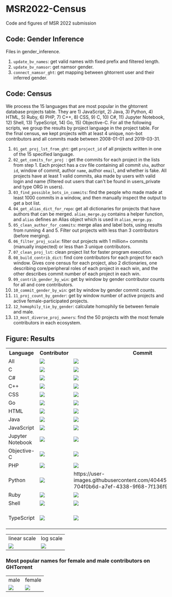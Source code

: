 # MSR2022-Census
Code and figures of MSR 2022 submission


## Code: Gender Inference
Files in gender_inference.

1. `update_bv_names`: get valid names with fixed prefix and filtered length.
2. `update_bv_namsor`: get namsor gender.
3. `connect_namsor_ght`: get mapping between ghtorrent user and their inferred gender.


## Code: Census
We process the 15 languages that are most popular in the ghtorrent database projects table. They are 1) JavaScript, 2) Java, 3) Python, 4) HTML, 5) Ruby, 6) PHP, 7) C++, 8) CSS, 9) C, 10) C#, 11) Jupyter Notebook, 12) Shell, 13) TypeScript, 14) Go, 15) Objective-C. For all the following scripts, we group the results by project language in the project table. For the final census, we kept projects with at least 4 unique, non-bot contributors and all commits made between 2008-01-01 and 2019-03-31.

1. `01_get_proj_lst_from_ght`: get `project_id` of all projects written in one of the 15 specified language.
2. `02_get_comits_for_proj `: get the commits for each project in the lists from step 1. Each project has a csv file containing all commit `sha`, author `id`, window of commit, author `name`, author `email`, and whether is fake. All projects have at least 1 valid commits, aka made by users with valid login and name (filtered out users that can't be found in users_private and type ORG in users).
3. `03_find_possible_bots_in_commits`: find the people who made made at least 1000 commits in a window, and then manually inspect the output to get a bot list.
4. `04_get_alias_dict_for_repo`: get all dictionaries for projects that have authors that can be merged. `alias_merge.py` contains a helper function, and `alias` defines an Alias object which is used in `alias_merge.py`.
5. `05_clean_author_for_commits`: merge alias and label bots, using results from running 4 and 5. Filter out projects with less than 3 contributors (before merging).
6. `06_filter_proj_scale`: filter out projects with 1 million+ commits (manually inspected) or less than 3 unique contributors.
7. `07_clean_proj_lst`: clean project list for faster program execution.
8. `08_build_contrib_dict`: find core contributors for each project for each window. Gives core census for each project, also 2 dictionaries, one describing core/peripheral roles of each project in each win, and the other describes commit number of each project in each win.
9. `09_contrib_gender_by_win`: get by window by gender contributor counts for all and core contributors.
10. `10_commit_gender_by_win`: get by window by gender commit counts.
11. `11_proj_count_by_gender`: get by window number of active projects and active female-participated projects.
12. `12_homophily_tie_by_gender`: calculate homophily tie between female and male.
13. `13_most_diverse_proj_owners`: find the 50 projects with the most female contributors in each ecosystem.

## Figure: Results
<table style="width:100%">
  <tr>
    <th>Language</th>
    <th>Contributor</th>
    <th>Commit</th>
    <th>Project Count</th>
  </tr>
  <tr>
    <td>All</td>
    <td><img src="https://user-images.githubusercontent.com/40445229/150446751-6b0de276-5c7e-471a-8efa-e59160373249.png"></td>
    <td><img src="https://user-images.githubusercontent.com/40445229/150443420-1f89a1e6-27ab-4e4a-84e5-eb2abf1a27f9.png"></td>
    <td><img src="https://user-images.githubusercontent.com/40445229/150443572-c97d3310-cb47-40d0-88ab-833a5aa51db2.png"></td>
  </tr>
  <tr>
    <td>C</td>
    <td><img src="https://user-images.githubusercontent.com/40445229/150446749-823c4b72-6d11-4420-a96d-85e3f59f3caf.png"></td>
    <td><img src="https://user-images.githubusercontent.com/40445229/150443424-17e2a707-9556-461c-9d88-b9ddf0751e6c.png"></td>
    <td><img src="https://user-images.githubusercontent.com/40445229/150443575-c93701c9-d09b-422e-828e-fc2038b14c85.png"></td>
  </tr>
  <tr>
    <td>C#</td>
    <td><img src="https://user-images.githubusercontent.com/40445229/150446752-6016f25b-fcb2-482b-bd4e-8158281db209.png"></td>
    <td><img src="https://user-images.githubusercontent.com/40445229/150443423-4d6df715-ea86-43fe-a32a-97bbd8b8358f.png"></td>
    <td><img src="https://user-images.githubusercontent.com/40445229/150443574-e9c54e00-3899-4d0b-a04a-4ade734dfc68.png"></td>
  </tr>
  <tr>
    <td>C++</td>
    <td><img src="https://user-images.githubusercontent.com/40445229/150443483-dd16515b-ba9e-42cb-811e-fe36d5628c2e.png"></td>
    <td><img src="https://user-images.githubusercontent.com/40445229/150443425-86fc8ffb-e243-4b63-a1d3-7f6b8c05883a.png"></td>
    <td><img src="https://user-images.githubusercontent.com/40445229/150443576-e085fcee-51d8-4bb2-b842-84cba475fb1f.png"></td>
  </tr>
  <tr>
    <td>CSS</td>
    <td><img src="https://user-images.githubusercontent.com/40445229/150443484-357a6a12-5533-4a3f-bf9d-f04aefb2a111.png"></td>
    <td><img src="https://user-images.githubusercontent.com/40445229/150443426-2143033a-1140-4bd7-90b6-8fe6631a682f.png"></td>
    <td><img src="https://user-images.githubusercontent.com/40445229/150443577-f1e1bdb3-f47f-4ec7-ba6e-26cec48c017b.png"></td>
  </tr>
  <tr>
    <td>Go</td>
    <td><img src="https://user-images.githubusercontent.com/40445229/150443485-f608a302-6527-40ef-b386-6aeaa436409d.png"></td>
    <td><img src="https://user-images.githubusercontent.com/40445229/150443428-8994c362-27ea-49a7-9aae-9dfbf136c4a9.png"></td>
    <td><img src="https://user-images.githubusercontent.com/40445229/150443578-83f18482-17f8-4d10-9524-b2d5168c8cbb.png"></td>
  </tr>
  <tr>
    <td>HTML</td>
    <td><img src="https://user-images.githubusercontent.com/40445229/150443486-6e923268-35b0-4e37-9f10-08bc539c8b59.png"></td>
    <td><img src="https://user-images.githubusercontent.com/40445229/150443429-076f8da6-a6a4-4c69-b4a0-5c08706d9a69.png"></td>
    <td><img src="https://user-images.githubusercontent.com/40445229/150443580-0a501cf0-846a-4e0d-8e87-dd25afc2bebd.png"></td>
  </tr>
  <tr>
    <td>Java</td>
    <td><img src="https://user-images.githubusercontent.com/40445229/150443487-cd0b552b-c68d-4762-8616-f94c73ef79ea.png"></td>
    <td><img src="https://user-images.githubusercontent.com/40445229/150443431-434c485c-b915-4c47-9a6a-870dbb14cf7f.png"></td>
    <td><img src="https://user-images.githubusercontent.com/40445229/150443581-c4c18896-ed32-436f-ba93-c26c685235d4.png"></td>
  </tr>
  <tr>
    <td>JavaScript</td>
    <td><img src="https://user-images.githubusercontent.com/40445229/150443488-3166f06c-707b-4ca3-8848-afc25324b0cd.png"></td>
    <td><img src="https://user-images.githubusercontent.com/40445229/150443433-fee8de4f-f3d3-4122-a9ad-b0ef5c636850.png"></td>
    <td><img src="https://user-images.githubusercontent.com/40445229/150443583-1419aa0b-2770-4801-b46b-8284cbc100c3.png"></td>
  </tr>
  <tr>
    <td>Jupyter Notebook</td>
    <td><img src="https://user-images.githubusercontent.com/40445229/150443489-4a3f432b-54f6-4b36-9b75-9dc58ece342e.png"></td>
    <td><img src="https://user-images.githubusercontent.com/40445229/150443435-0adf45af-a03d-4c9b-ac68-513885762760.png"></td>
    <td><img src="https://user-images.githubusercontent.com/40445229/150443584-ee772a1c-1123-4275-b20d-0112b4b6bb8f.png"></td>
  </tr>
  <tr>
    <td>Objective-C</td>
    <td><img src="https://user-images.githubusercontent.com/40445229/150443490-612cb8d1-626f-48ad-b509-8ac2bba77309.png"></td>
    <td><img src="https://user-images.githubusercontent.com/40445229/150443437-d7d2b35a-41a2-4b54-a0b2-891ce912b2f0.png"></td>
    <td><img src="https://user-images.githubusercontent.com/40445229/150443586-f95e0b6b-d922-4523-8b77-e08392649e42.png"></td>
  </tr>
  <tr>
    <td>PHP</td>
    <td><img src="https://user-images.githubusercontent.com/40445229/150443492-21d69a94-af14-4a73-a602-5fcd419d06ae.png"></td>
    <td><img src="https://user-images.githubusercontent.com/40445229/150443438-0a311984-875c-4853-a2d2-4decd7eecd81.png"></td>
    <td><img src="https://user-images.githubusercontent.com/40445229/150443587-db84aa03-28be-44d8-a8c6-d21ed9e0c2e2.png"></td>
  </tr>
  <tr>
    <td>Python</td>
    <td><img src="https://user-images.githubusercontent.com/40445229/150447785-af87e0bc-0f24-415e-b932-7e55d4309a28.png"></td>
    <td><img src="">https://user-images.githubusercontent.com/40445229/150443439-704f0b6d-a7ef-4338-9f68-7f136f95eb58.png</td>
    <td><img src="https://user-images.githubusercontent.com/40445229/150443588-f8c3abee-9823-49f2-aa4b-13d5f5c2b93c.png"></td>
  </tr>
  <tr>
    <td>Ruby</td>
    <td><img src="https://user-images.githubusercontent.com/40445229/150443496-ea0e220e-66ff-4fea-8429-d9353f68330d.png"></td>
    <td><img src="https://user-images.githubusercontent.com/40445229/150443441-54aad43b-25a7-4ee8-a657-b584bbb6fffe.png"></td>
    <td><img src="https://user-images.githubusercontent.com/40445229/150443589-c497e24c-c46b-41c7-a516-e7e984011c78.png"></td>
  </tr>
  <tr>
    <td>Shell</td>
    <td><img src="https://user-images.githubusercontent.com/40445229/150443497-3943f8a8-10a0-4b2b-9fa0-58caa5b99171.png"></td>
    <td><img src="https://user-images.githubusercontent.com/40445229/150443442-7bfb0e19-7082-4e71-bac4-171d8627002f.png"></td>
    <td><img src="https://user-images.githubusercontent.com/40445229/150443591-68cd7d73-1075-4c78-b7a1-138e2c954e0b.png"></td>
  </tr>
  <tr>
    <td>TypeScript</td>
    <td><img src="https://user-images.githubusercontent.com/40445229/150443498-043d0f74-e62f-447a-9257-7ca724b8b27c.png"></td>
    <td><img src="https://user-images.githubusercontent.com/40445229/150443443-02aa76a1-7d7f-44df-add9-08bfb350279d.png"></td>
    <td><img src="">https://user-images.githubusercontent.com/40445229/150443592-f691cd6b-825d-4401-abf1-d108d60dc7b7.png</td>
  </tr>
</table>

<table>
  <tr>
    <td>linear scale</td>
    <td>log scale</td>
  </tr>
  <tr>
    <td><img src="https://user-images.githubusercontent.com/40445229/150443594-5274ee3c-ac11-4b8d-b09b-faae2109ae4d.png"></td>
    <td><img src="https://user-images.githubusercontent.com/40445229/150443593-2f82125b-bbc5-4fdc-a85f-0a4a3d84df5b.png"></td>
  </tr>
</table>

### Most popular names for female and male contributors on GHTorrent
<table>
  <tr>
    <td>male</td>
    <td>female</td>
  </tr>
  <tr>
    <td><img src="https://user-images.githubusercontent.com/40445229/150443662-86bf54bc-d4f5-43b0-b1d4-815c599305dd.png"></td>
    <td><img src="https://user-images.githubusercontent.com/40445229/150443663-a0f748b7-e360-498e-bcb5-a641675397e1.png"></td>
  </tr>
</table>
